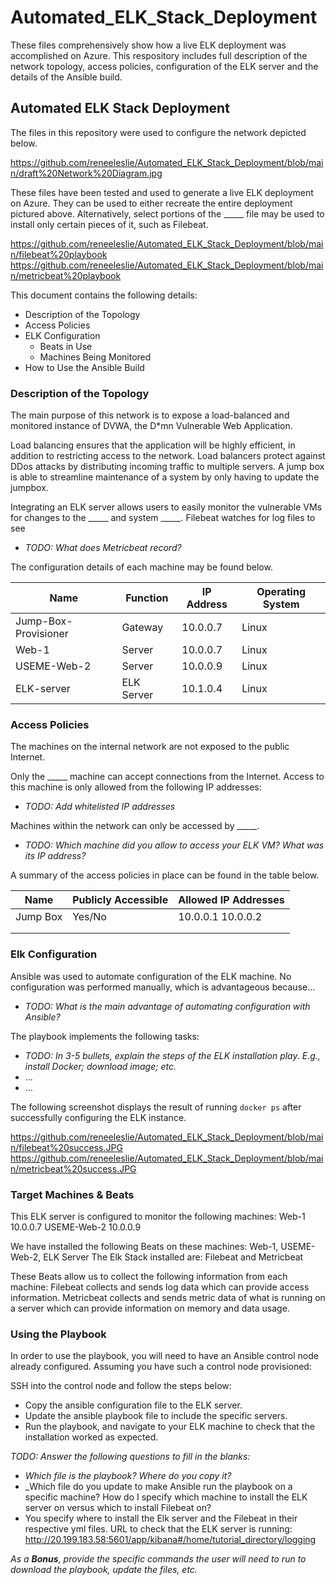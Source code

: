 # Automated_ELK_Stack_Deployment
These files comprehensively show how a live ELK deployment was accomplished on Azure. This respository includes full description of the network topology, access policies, configuration of the ELK server and the details of the Ansible build.
## Automated ELK Stack Deployment

The files in this repository were used to configure the network depicted below.

https://github.com/reneeleslie/Automated_ELK_Stack_Deployment/blob/main/draft%20Network%20Diagram.jpg

These files have been tested and used to generate a live ELK deployment on Azure. They can be used to either recreate the entire deployment pictured above. Alternatively, select portions of the _____ file may be used to install only certain pieces of it, such as Filebeat.

https://github.com/reneeleslie/Automated_ELK_Stack_Deployment/blob/main/filebeat%20playbook
https://github.com/reneeleslie/Automated_ELK_Stack_Deployment/blob/main/metricbeat%20playbook

This document contains the following details:
- Description of the Topology
- Access Policies
- ELK Configuration
  - Beats in Use
  - Machines Being Monitored
- How to Use the Ansible Build


### Description of the Topology

The main purpose of this network is to expose a load-balanced and monitored instance of DVWA, the D*mn Vulnerable Web Application.

Load balancing ensures that the application will be highly efficient, in addition to restricting access to the network.
Load balancers protect against DDos attacks by distributing incoming traffic to multiple servers. A jump box is able to streamline maintenance of a system by only having to update the jumpbox. 

Integrating an ELK server allows users to easily monitor the vulnerable VMs for changes to the _____ and system _____. 
Filebeat watches for log files to see 
- _TODO: What does Metricbeat record?_

The configuration details of each machine may be found below.

| Name                       | Function       | IP Address | Operating System |
|----------------------------|----------------|------------|------------------|
| Jump-Box-Provisioner       | Gateway        | 10.0.0.7   | Linux            |
| Web-1                      | Server         | 10.0.0.7   | Linux            |
| USEME-Web-2                | Server         | 10.0.0.9   | Linux            |
| ELK-server                 | ELK Server     | 10.1.0.4   | Linux            |

### Access Policies

The machines on the internal network are not exposed to the public Internet. 

Only the _____ machine can accept connections from the Internet. Access to this machine is only allowed from the following IP addresses:
- _TODO: Add whitelisted IP addresses_

Machines within the network can only be accessed by _____.
- _TODO: Which machine did you allow to access your ELK VM? What was its IP address?_

A summary of the access policies in place can be found in the table below.

| Name     | Publicly Accessible | Allowed IP Addresses |
|----------|---------------------|----------------------|
| Jump Box | Yes/No              | 10.0.0.1 10.0.0.2    |
|          |                     |                      |
|          |                     |                      |

### Elk Configuration

Ansible was used to automate configuration of the ELK machine. No configuration was performed manually, which is advantageous because...
- _TODO: What is the main advantage of automating configuration with Ansible?_

The playbook implements the following tasks:
- _TODO: In 3-5 bullets, explain the steps of the ELK installation play. E.g., install Docker; download image; etc._
- ...
- ...

The following screenshot displays the result of running `docker ps` after successfully configuring the ELK instance.

https://github.com/reneeleslie/Automated_ELK_Stack_Deployment/blob/main/filebeat%20success.JPG
https://github.com/reneeleslie/Automated_ELK_Stack_Deployment/blob/main/metricbeat%20success.JPG

### Target Machines & Beats
This ELK server is configured to monitor the following machines:
Web-1 10.0.0.7
USEME-Web-2 10.0.0.9 

We have installed the following Beats on these machines:
Web-1, USEME-Web-2, ELK Server
The Elk Stack installed are: Filebeat and Metricbeat

These Beats allow us to collect the following information from each machine:
Filebeat collects and sends log data which can provide access information. Metricbeat collects and sends metric data of what is running on a server which can provide information on memory and data usage.  

### Using the Playbook
In order to use the playbook, you will need to have an Ansible control node already configured. Assuming you have such a control node provisioned: 

SSH into the control node and follow the steps below:
- Copy the ansible configuration file to the ELK server.
- Update the ansible playbook file to include the specific servers.
- Run the playbook, and navigate to your ELK machine to check that the installation worked as expected.

_TODO: Answer the following questions to fill in the blanks:_
- _Which file is the playbook? Where do you copy it?_
- _Which file do you update to make Ansible run the playbook on a specific machine? How do I specify which machine to install the ELK server on versus which to install Filebeat on?
- You specify where to install the Elk server and the Filebeat in their respective yml files. 
URL to check that the ELK server is running: http://20.199.183.58:5601/app/kibana#/home/tutorial_directory/logging

_As a **Bonus**, provide the specific commands the user will need to run to download the playbook, update the files, etc._

